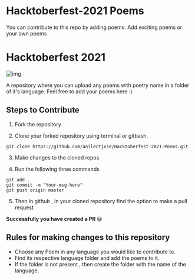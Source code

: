 # Hacktoberfest-2021 Poems
You can contribute to this repo by adding poems. Add exciting poems or your own poems 

# Hacktoberfest 2021
![img](https://hacktoberfest.digitalocean.com/share-card.png)

A repository where you can upload any poems with poetry name in a folder of it's language. Feel free to add your poems here :)


## Steps to Contribute

1. Fork the repository

2. Clone your forked repository using terminal or gitbash.

```
git clone https://github.com/anilectjose/Hacktoberfest-2021-Poems.git
```

3. Make changes to the cloned repos

4. Run the following three commands 

```
git add .
git commit -m "Your-msg-here"
git push origin master
```

5. Then in github , in your cloned repository find the option to make a pull request

<b> Successfully you have created a PR </b> :smiley:


## Rules for making changes to this repository

- Choose any Poem in any language you would like to contribute to.
- Find its respective language folder and add the poems to it.
- If the folder is not present , then create the folder with the name of the language.
